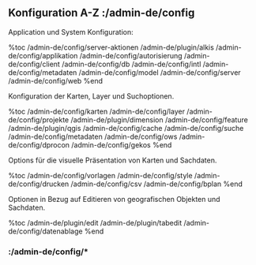 ## Konfiguration A-Z :/admin-de/config

Application und System Konfiguration:

%toc
/admin-de/config/server-aktionen
/admin-de/plugin/alkis
/admin-de/config/applikation
/admin-de/config/autorisierung
/admin-de/config/client
/admin-de/config/db
/admin-de/config/intl
/admin-de/config/metadaten
/admin-de/config/model
/admin-de/config/server
/admin-de/config/web
%end

Konfiguration der Karten, Layer und Suchoptionen.

%toc
/admin-de/config/karten
/admin-de/config/layer
/admin-de/config/projekte
/admin-de/plugin/dimension
/admin-de/config/feature
/admin-de/plugin/qgis
/admin-de/config/cache
/admin-de/config/suche
/admin-de/config/metadaten
/admin-de/config/ows
/admin-de/config/dprocon
/admin-de/config/gekos
%end

Options für die visuelle Präsentation von Karten und Sachdaten.

%toc
/admin-de/config/vorlagen
/admin-de/config/style
/admin-de/config/drucken
/admin-de/config/csv
/admin-de/config/bplan
%end

Optionen in Bezug auf Editieren von geografischen Objekten und Sachdaten.

%toc
/admin-de/plugin/edit
/admin-de/plugin/tabedit
/admin-de/config/datenablage
%end

### :/admin-de/config/*
